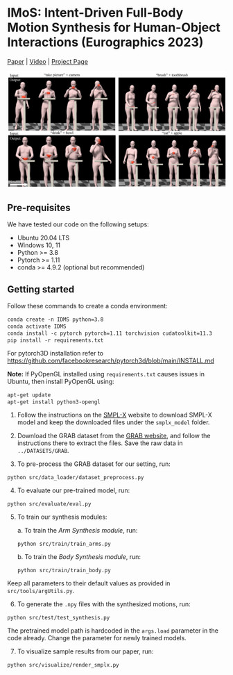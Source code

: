 # IMoS: Intent-Driven Full-Body Motion Synthesis for Human-Object Interactions (Eurographics 2023)

[Paper](https://arxiv.org/pdf/2212.07555.pdf) | 
[Video](https://www.youtube.com/watch?v=3Ngi9k41-7c) | 
[Project Page](https://vcai.mpi-inf.mpg.de/projects/IMoS/)

<img src="teaser.jpg" alt="teaser image" />



## Pre-requisites
We have tested our code on the following setups: 
* Ubuntu 20.04 LTS
* Windows 10, 11
* Python >= 3.8
* Pytorch >= 1.11
* conda >= 4.9.2 (optional but recommended)

## Getting started

Follow these commands to create a conda environment:
```
conda create -n IDMS python=3.8
conda activate IDMS
conda install -c pytorch pytorch=1.11 torchvision cudatoolkit=11.3
pip install -r requirements.txt
```
For pytorch3D installation refer to https://github.com/facebookresearch/pytorch3d/blob/main/INSTALL.md

**Note:** If PyOpenGL installed using `requirements.txt` causes issues in Ubuntu, then install PyOpenGL using:
```
apt-get update
apt-get install python3-opengl
```
1. Follow the instructions on the [SMPL-X](https://smpl-x.is.tue.mpg.de) website to download SMPL-X model and keep the downloaded files under the `smplx_model` folder.

2. Download the GRAB dataset from the [GRAB website](https://grab.is.tue.mpg.de), and follow the instructions there to extract the files.
Save the raw data in `../DATASETS/GRAB`. 

3. To pre-process the GRAB dataset for our setting, run: 
```
python src/data_loader/dataset_preprocess.py
```

4. To evaluate our pre-trained model, run:
```
python src/evaluate/eval.py
```
    
5. To train our synthesis modules:

  	a. To train the *Arm Synthesis module*, run:
	```
	python src/train/train_arms.py
	```

	b. To train the *Body Synthesis module*, run:
	```
	python src/train/train_body.py
	```

Keep all parameters to their default values as provided in `src/tools/argUtils.py`.

6. To generate the `.npy` files with the synthesized motions, run:
```
python src/test/test_synthesis.py
```
The pretrained model path is hardcoded in the `args.load` parameter in the code already. Change the parameter for newly trained models.

7. To visualize sample results from our paper, run:
```
python src/visualize/render_smplx.py
```